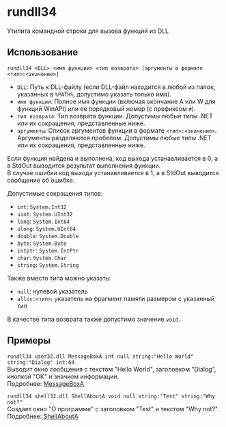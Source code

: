 # rundll34
Утилита командной строки для вызова функций из DLL

## Использование
`rundll34 <DLL> <имя функции> <тип возврата> [аргументы в формате <тип>:<значение>]`
- `DLL`: Путь к DLL-файлу (если DLL-файл находится в любой из папок, указанных в `%PATH%`, допустимо указать только имя).
- `имя функции`: Полное имя функции (включая окончание A или W для функций WinAPI) или ее порядковый номер (с префиксом `#`).
- `тип возврата`: Тип возврата функции. Допустимы любые типы .NET или их сокращения, представленные ниже.
- `аргументы`: Список аргументов функции в формате `<тип>:<значение>`. Аргументы разделяются пробелом. Допустимы любые типы .NET или их сокращения, представленные ниже.

Если функция найдена и выполнена, код выхода устанавливается в 0, а в StdOut выводится результат выполнения функции.  
В случае ошибки код выхода устанавливается в 1, а в StdOut выводится сообщение об ошибке.

Допустимые сокращения типов:
- `int`: `System.Int32`
- `uint`: `System.UInt32`
- `long`: `System.Int64`
- `ulong`: `System.UInt64`
- `double`: `System.Double`
- `byte`: `System.Byte`
- `intptr`: `System.IntPtr`
- `char`: `System.Char`
- `string`: `System.String`

Также вместо типа можно указать:
- `null`: нулевой указатель
- `alloc:<тип>`: указатель на фрагмент памяти размером с указанный тип

В качестве типа возврата также допустимо значение `void`.

## Примеры
`rundll34 user32.dll MessageBoxA int null string:"Hello World" string:"Dialog" int:64`  
Выводит окно сообщения с текстом "Hello World", заголовком "Dialog", кнопкой "ОК" и значком информации.  
Подробнее: [MessageBoxA](https://learn.microsoft.com/ru-ru/windows/win32/api/winuser/nf-winuser-messageboxa)

`rundll34 shell32.dll ShellAboutA void null string:"Test" string:"Why not?"`  
Создает окно "О программе" с заголовком "Test" и текстом "Why not?".  
Подробнее: [ShellAboutA](https://learn.microsoft.com/ru-ru/windows/win32/api/shellapi/nf-shellapi-shellabouta)
